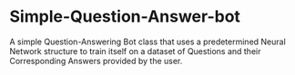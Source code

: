# Simple-Question-Answer-bot
A simple Question-Answering Bot class that uses a predetermined Neural Network structure to train itself on a dataset of Questions and their Corresponding Answers provided by the user.
